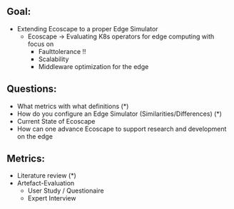 ## Goal:
- Extending Ecoscape to a proper Edge Simulator
  - Ecoscape -> Evaluating K8s operators for edge computing with focus on
    - Faulttolerance !!
    - Scalability
    - Middleware optimization for the edge
## Questions:
- What metrics with what definitions (*)
- How do you configure an Edge Simulator (Similarities/Differences) (*)
- Current State of Ecoscape
- How can one advance Ecoscape to support research and development on the edge
## Metrics:
- Literature review (*)
- Artefact-Evaluation
  - User Study / Questionaire
  - Expert Interview
